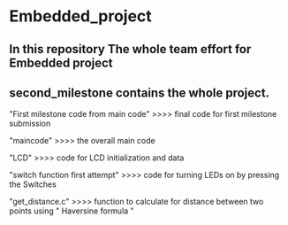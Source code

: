 # Embedded_project
## In this repository The whole team effort for Embedded project 

## second_milestone contains the whole project.
"First milestone code from main code"  >>>> final code for first milestone submission

"maincode"   >>>> the overall main code

"LCD"   >>>> code for LCD initialization and data

"switch function first attempt"   >>>> code for turning LEDs on by pressing the Switches

"get_distance.c"  >>>> function to calculate for distance between two points using " Haversine formula "
